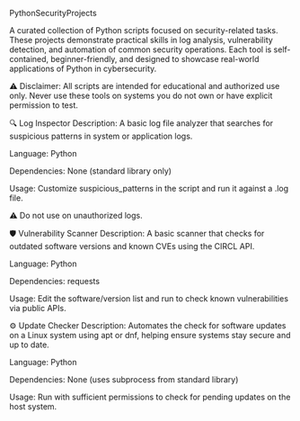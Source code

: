 PythonSecurityProjects

A curated collection of Python scripts focused on security-related tasks. These projects demonstrate practical skills in log analysis, vulnerability detection, and automation of common security operations. Each tool is self-contained, beginner-friendly, and designed to showcase real-world applications of Python in cybersecurity.

⚠️ Disclaimer: All scripts are intended for educational and authorized use only. Never use these tools on systems you do not own or have explicit permission to test.

🔍 Log Inspector
Description: A basic log file analyzer that searches for suspicious patterns in system or application logs.

Language: Python

Dependencies: None (standard library only)

Usage: Customize suspicious_patterns in the script and run it against a .log file.

⚠️ Do not use on unauthorized logs.

🛡 Vulnerability Scanner
Description: A basic scanner that checks for outdated software versions and known CVEs using the CIRCL API.

Language: Python

Dependencies: requests

Usage: Edit the software/version list and run to check known vulnerabilities via public APIs.

⚙️ Update Checker
Description: Automates the check for software updates on a Linux system using apt or dnf, helping ensure systems stay secure and up to date.

Language: Python

Dependencies: None (uses subprocess from standard library)

Usage: Run with sufficient permissions to check for pending updates on the host system.

